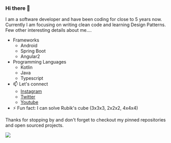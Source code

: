 ### Hi there 👋

I am a software developer and have been coding for close to 5 years now. Currently I am focusing on writing clean code and learning Design Patterns. Few other interesting details about me.... 
- Frameworks
   - Android
   - Spring Boot
   - Angular2
- Programming Languages
   - Kotlin
   - Java
   - Typescript
- 📫 Let's connect
     - <a href="https://www.instagram.com/developing.developer/" target="_blank" rel="noopener noreferrer">Instagram</a>
     - <a href="https://twitter.com/intent/follow?screen_name=abhisheks031&tw_p=followbutton" target="_blank" rel="noopener noreferrer">Twitter<a>
     - <a href="https://www.youtube.com/channel/UC8Gl9fv7A1ipE3EaOMzxCSg" target="_blank" rel="noopener noreferrer">Youtube</a>
- ⚡ Fun fact: I can solve Rubik's cube (3x3x3, 2x2x2, 4x4x4) 
     
Thanks for stopping by and don't forget to checkout my pinned repositories and open sourced projects.

<img src="https://github-readme-stats.vercel.app/api?username=5AbhishekSaxena&&show_icons=true&title_color=ffffff&icon_color=bb2acf&text_color=daf7dc&bg_color=151515"/>

